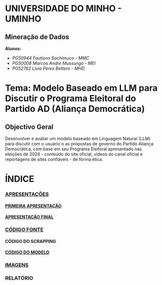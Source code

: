 # UNIVERSIDADE DO MINHO - UMINHO
## Mineração de Dados
**Alunos:**
- *PG50944 Fautisno Sachimuco - MMC*
- *PG50008 Marcos André Mussungo - MEI*
- *PG52762 Lívia Péres Bettero - MHD*


# Tema: Modelo Baseado em LLM para Discutir o Programa Eleitoral do Partido AD (Aliança Democrática)

## Objectivo Geral
Desenvolver e avaliar um modelo baseado em Linguagem Natural (LLM) para discutir com o usuário o as propostas de governo do Partido Aliança Democrática, com base em seu Programa Eleitoral apresentado nas eleições de 2024 - conteúdo do site oficial, vídeos do canal oficial e reportagens de sites confiáveis - de forma ética.

# ÍNDICE
### [APRESENTAÇÕES](https://github.com/FaustinoSachimuco/chatBot_Alinca_Democratica/tree/cb29adcef02498e94cf1838eea895e0ac2cb4eb2/APRESENTA%C3%87%C3%95ES)
#### [PRIMEIRA APRESENTAÇÃO](https://github.com/FaustinoSachimuco/chatBot_Alinca_Democratica/tree/72cc07bb89f52e8b7fb3d8308b3f0cc336e23120/APRESENTA%C3%87%C3%95ES/PRIMEIRA%20APRESENTA%C3%87%C3%83O)
#### [APRESENTAÇÃO FINAL](https://github.com/FaustinoSachimuco/chatBot_Alinca_Democratica/tree/63a96401b54994b724599175c0997175df2152fd/APRESENTA%C3%87%C3%95ES/APRESENTA%C3%87%C3%83O%20FINAL)
### [CÓDIGO FONTE](https://github.com/FaustinoSachimuco/chatBot_Alinca_Democratica/tree/649e8a4da2cd6dee9ed9b1c54e5d682405eb061b/C%C3%93DIGO%20FONTE)
#### CÓDIGO DO SCRAPPING
#### [CÓDIGO DO MODELO](https://github.com/FaustinoSachimuco/chatBot_Alinca_Democratica/tree/ab12a2fbbbf52e0b07e2f2b85ca1dc4e4f482e4d/C%C3%93DIGO%20FONTE/C%C3%93DIGO%20DO%20MODELO)
### [IMAGENS](https://github.com/FaustinoSachimuco/chatBot_Alinca_Democratica/tree/143c1a3a6e3faa09704998fd7156062193226c62/IMAGENS)
### RELATÓRIO
